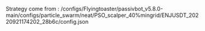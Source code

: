 Strategy come from : /configs/Flyingtoaster/passivbot_v5.8.0-main/configs/particle_swarm/neat/PSO_scalper_40%mingrid/ENJUSDT_20220921174202_28b6c/config.json